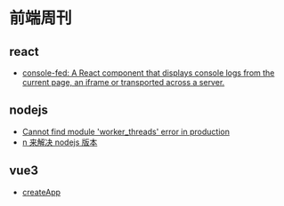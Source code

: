 # 前端周刊

## react

* [console-fed: A React component that displays console logs from the current page, an iframe or transported across a server.](https://github.com/samdenty/console-feed)


## nodejs

* [Cannot find module 'worker_threads' error in production](https://stackoverflow.com/questions/62280966/cannot-find-module-worker-threads-error-in-production)
* [n 来解决 nodejs 版本](https://www.cnblogs.com/yongzhu/p/15040642.html)


## vue3

* [createApp](https://www.jianshu.com/p/d2fa67f42b3c)
